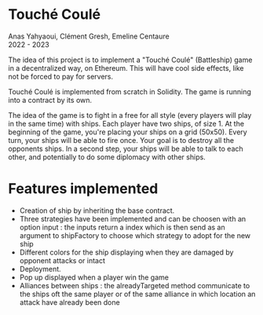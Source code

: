 # Touché Coulé
Anas Yahyaoui, Clément Gresh, Emeline Centaure        
2022 - 2023 

The idea of this project is to implement a "Touché Coulé" (Battleship) game
in a decentralized way, on Ethereum. This will have cool side effects, like not
be forced to pay for servers.

Touché Coulé is implemented from scratch in Solidity. The game is running into a contract by its own. 

The idea of the game is to fight in a free for all style (every players will play in the same time) with ships. Each player have two ships, of size 1. At the beginning of the game, you're placing your ships on a grid (50x50). Every turn, your ships will be able to fire once. Your goal is to destroy all the opponents ships. In a second step, your ships will be able to talk to each other, and potentially to do some diplomacy with other ships.

# Features implemented

- Creation of ship by inheriting the base contract.
- Three strategies have been implemented and can be choosen with an option input : the inputs return a index which is then send as an argument 
  to shipFactory to choose which strategy to adopt for the new ship
- Different colors for the ship displaying when they are damaged by opponent attacks or intact
- Deployment. 
- Pop up displayed when a player win the game
- Alliances between ships : the alreadyTargeted method communicate to the ships oft the same player or of the same alliance in which location an attack have already been done 

